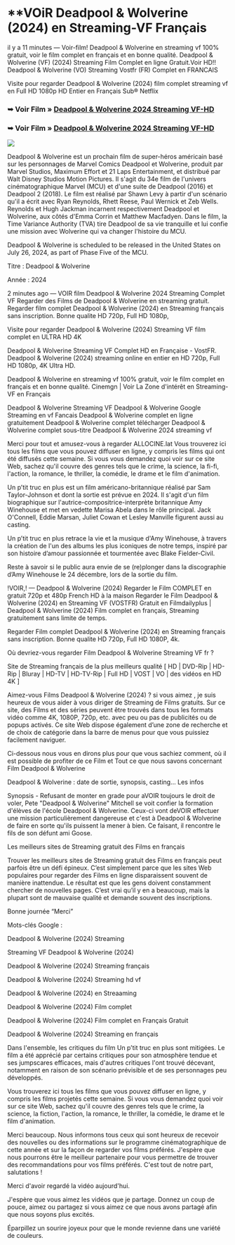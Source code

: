 # **VOiR Deadpool & Wolverine (2024) en Streaming-VF Français

il y a 11 minutes — Voir-film! Deadpool & Wolverine en streaming vf 100% gratuit, voir le film complet en français et en bonne qualité. Deadpool & Wolverine (VF) (2024) Streaming Film Complet en ligne Gratuit.Voir HD!! Deadpool & Wolverine (VO) Streaming Vostfr (FR) Complet en FRANCAIS

Visite pour regarder Deadpool & Wolverine (2024) film complet streaming vf en Full HD 1080p HD Entier en Français Sub® Netflix

### ➥ Voir Film » [Deadpool & Wolverine 2024 Streaming VF-HD](https://bit.ly/4dYKTA7)

### ➥ Voir Film » [Deadpool & Wolverine 2024 Streaming VF-HD](https://bit.ly/4dYKTA7)

<p dir="auto"><a href="https://bit.ly/4dYKTA7" title="PLAYNOW" rel="nofollow"><img src="https://i.imgur.com/jhNGoEt.gif" style="max-width: 100%;"></a></p>

Deadpool & Wolverine est un prochain film de super-héros américain basé sur les personnages de Marvel Comics Deadpool et Wolverine, produit par Marvel Studios, Maximum Effort et 21 Laps Entertainment, et distribué par Walt Disney Studios Motion Pictures. Il s'agit du 34e film de l'univers cinématographique Marvel (MCU) et d'une suite de Deadpool (2016) et Deadpool 2 (2018). Le film est réalisé par Shawn Levy à partir d'un scénario qu'il a écrit avec Ryan Reynolds, Rhett Reese, Paul Wernick et Zeb Wells. Reynolds et Hugh Jackman incarnent respectivement Deadpool et Wolverine, aux côtés d'Emma Corrin et Matthew Macfadyen. Dans le film, la Time Variance Authority (TVA) tire Deadpool de sa vie tranquille et lui confie une mission avec Wolverine qui va changer l'histoire du MCU.

Deadpool & Wolverine is scheduled to be released in the United States on July 26, 2024, as part of Phase Five of the MCU.

Titre : Deadpool & Wolverine

Année : 2024

2 minutes ago — VOIR film Deadpool & Wolverine 2024 Streaming Complet VF Regarder des Films de Deadpool & Wolverine en streaming gratuit. Regarder film complet Deadpool & Wolverine (2024) en Streaming français sans inscription. Bonne qualite HD 720p, Full HD 1080p,

Visite pour regarder Deadpool & Wolverine (2024) Streaming VF film complet en ULTRA HD 4K

Deadpool & Wolverine Streaming VF Complet HD en Française - VostFR. Deadpool & Wolverine (2024) streaming online en entier en HD 720p, Full HD 1080p, 4K Ultra HD.

Deadpool & Wolverine en streaming vf 100% gratuit, voir le film complet en français et en bonne qualité. Cinemgn | Voir La Zone d'intérêt en Streaming-VF en Français

Deadpool & Wolverine Streaming VF Deadpool & Wolverine Google Streaming en vf Fancais Deadpool & Wolverine complet en ligne gratuitement Deadpool & Wolverine complet télécharger Deadpool & Wolverine complet sous-titre Deadpool & Wolverine 2024 streaming vf

Merci pour tout et amusez-vous à regarder ALLOCINE.lat Vous trouverez ici tous les films que vous pouvez diffuser en ligne, y compris les films qui ont été diffusés cette semaine. Si vous vous demandez quoi voir sur ce site Web, sachez qu'il couvre des genres tels que le crime, la science, la fi-fi, l'action, la romance, le thriller, la comédie, le drame et le film d'animation.

Un p’tit truc en plus est un film américano-britannique réalisé par Sam Taylor-Johnson et dont la sortie est prévue en 2024. Il s'agit d'un film biographique sur l'autrice-compositrice-interprète britannique Amy Winehouse et met en vedette Marisa Abela dans le rôle principal. Jack O'Connell, Eddie Marsan, Juliet Cowan et Lesley Manville figurent aussi au casting.

Un p’tit truc en plus retrace la vie et la musique d'Amy Winehouse, à travers la création de l'un des albums les plus iconiques de notre temps, inspiré par son histoire d’amour passionnée et tourmentée avec Blake Fielder-Civil.

Reste à savoir si le public aura envie de se (re)plonger dans la discographie d’Amy Winehouse le 24 décembre, lors de la sortie du film.

!VOIR,! — Deadpool & Wolverine (2024) Regarder le Film COMPLET en gratuit 720p et 480p French HD à la maison Regarder le Film Deadpool & Wolverine (2024) en Streaming VF (VOSTFR) Gratuit en Filmdailyplus | Deadpool & Wolverine (2024) Film complet en français, Streaming gratuitement sans limite de temps.

Regarder Film complet Deadpool & Wolverine (2024) en Streaming français sans inscription. Bonne qualite HD 720p, Full HD 1080P, 4k.

Où devriez-vous regarder Film Deadpool & Wolverine Streaming VF fr ?

Site de Streaming français de la plus meilleurs qualité [ HD | DVD-Rip | HD-Rip | Bluray | HD-TV | HD-TV-Rip | Full HD | VOST | VO | des vidéos en HD 4K ]

Aimez-vous Films Deadpool & Wolverine (2024) ? si vous aimez , je suis heureux de vous aider à vous diriger de Streaming de Films gratuits. Sur ce site, des Films et des séries peuvent être trouvés dans tous les formats vidéo comme 4K, 1080P, 720p, etc. avec peu ou pas de publicités ou de popups activés. Ce site Web dispose également d’une zone de recherche et de choix de catégorie dans la barre de menus pour que vous puissiez facilement naviguer.

Ci-dessous nous vous en dirons plus pour que vous sachiez comment, où il est possible de profiter de ce Film et Tout ce que nous savons concernant Film Deadpool & Wolverine

Deadpool & Wolverine : date de sortie, synopsis, casting... Les infos

Synopsis - Refusant de monter en grade pour aVOIR toujours le droit de voler, Pete "Deadpool & Wolverine" Mitchell se voit confier la formation d'élèves de l'école Deadpool & Wolverine. Ceux-ci vont deVOIR effectuer une mission particulièrement dangereuse et c'est à Deadpool & Wolverine de faire en sorte qu'ils puissent la mener à bien. Ce faisant, il rencontre le fils de son défunt ami Goose.

Les meilleurs sites de Streaming gratuit des Films en français

Trouver les meilleurs sites de Streaming gratuit des Films en français peut parfois être un défi épineux. C’est simplement parce que les sites Web populaires pour regarder des Films en ligne disparaissent souvent de manière inattendue. Le résultat est que les gens doivent constamment chercher de nouvelles pages. C’est vrai qu’il y en a beaucoup, mais la plupart sont de mauvaise qualité et demande souvent des inscriptions.

Bonne journée “Merci”

Mots-clés Google :

Deadpool & Wolverine (2024) Streaming

Streaming VF Deadpool & Wolverine (2024)

Deadpool & Wolverine (2024) Streaming français

Deadpool & Wolverine (2024) Streaming hd vf

Deadpool & Wolverine (2024) en Streaaming

Deadpool & Wolverine (2024) Film complet

Deadpool & Wolverine (2024) Film complet en Français Gratuit

Deadpool & Wolverine (2024) Streaming en français

Dans l'ensemble, les critiques du film Un p’tit truc en plus sont mitigées. Le film a été apprécié par certains critiques pour son atmosphère tendue et ses jumpscares efficaces, mais d'autres critiques l'ont trouvé décevant, notamment en raison de son scénario prévisible et de ses personnages peu développés.

Vous trouverez ici tous les films que vous pouvez diffuser en ligne, y compris les films projetés cette semaine. Si vous vous demandez quoi voir sur ce site Web, sachez qu'il couvre des genres tels que le crime, la science, la fiction, l'action, la romance, le thriller, la comédie, le drame et le film d'animation.

Merci beaucoup. Nous informons tous ceux qui sont heureux de recevoir des nouvelles ou des informations sur le programme cinématographique de cette année et sur la façon de regarder vos films préférés. J'espère que nous pourrons être le meilleur partenaire pour vous permettre de trouver des recommandations pour vos films préférés. C'est tout de notre part, salutations !

Merci d'avoir regardé la vidéo aujourd'hui.

J'espère que vous aimez les vidéos que je partage. Donnez un coup de pouce, aimez ou partagez si vous aimez ce que nous avons partagé afin que nous soyons plus excités.

Éparpillez un sourire joyeux pour que le monde revienne dans une variété de couleurs.
